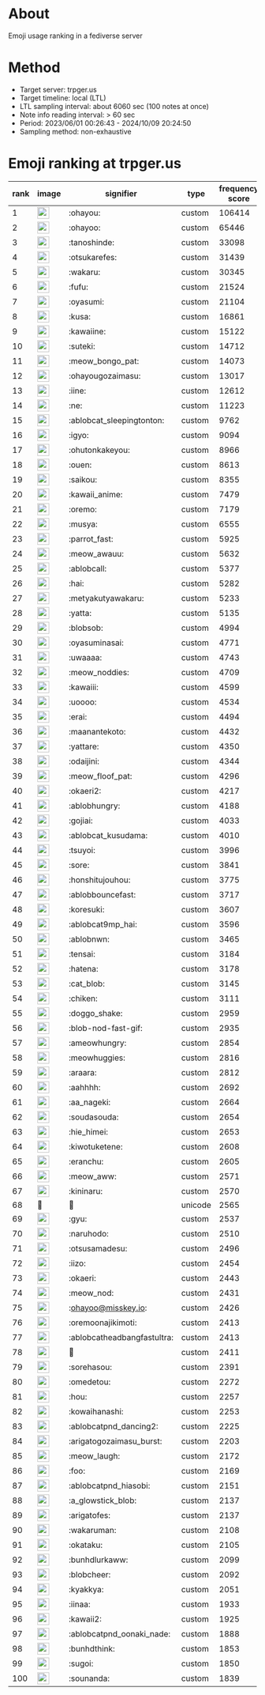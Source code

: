 # About
Emoji usage ranking in a fediverse server

# Method
- Target server: trpger.us
- Target timeline: local (LTL)
- LTL sampling interval: about 6060 sec (100 notes at once)
- Note info reading interval: > 60 sec
- Period: 2023/06/01 00:26:43 - 2024/10/09 20:24:50 
- Sampling method: non-exhaustive

# Emoji ranking at trpger.us

|rank|image|signifier|type|frequency score|
|----|----|----|----|----|
|1|<img height="24" src="https://trpger.us/emoji/ohayou.webp">|:ohayou:|custom|106414|
|2|<img height="24" src="https://trpger.us/emoji/ohayoo.webp">|:ohayoo:|custom|65446|
|3|<img height="24" src="https://trpger.us/emoji/tanoshinde.webp">|:tanoshinde:|custom|33098|
|4|<img height="24" src="https://trpger.us/emoji/otsukarefes.webp">|:otsukarefes:|custom|31439|
|5|<img height="24" src="https://trpger.us/emoji/wakaru.webp">|:wakaru:|custom|30345|
|6|<img height="24" src="https://trpger.us/emoji/fufu.webp">|:fufu:|custom|21524|
|7|<img height="24" src="https://trpger.us/emoji/oyasumi.webp">|:oyasumi:|custom|21104|
|8|<img height="24" src="https://trpger.us/emoji/kusa.webp">|:kusa:|custom|16861|
|9|<img height="24" src="https://trpger.us/emoji/kawaiine.webp">|:kawaiine:|custom|15122|
|10|<img height="24" src="https://trpger.us/emoji/suteki.webp">|:suteki:|custom|14712|
|11|<img height="24" src="https://trpger.us/emoji/meow_bongo_pat.webp">|:meow_bongo_pat:|custom|14073|
|12|<img height="24" src="https://trpger.us/emoji/ohayougozaimasu.webp">|:ohayougozaimasu:|custom|13017|
|13|<img height="24" src="https://trpger.us/emoji/iine.webp">|:iine:|custom|12612|
|14|<img height="24" src="https://trpger.us/emoji/ne.webp">|:ne:|custom|11223|
|15|<img height="24" src="https://trpger.us/emoji/ablobcat_sleepingtonton.webp">|:ablobcat_sleepingtonton:|custom|9762|
|16|<img height="24" src="https://trpger.us/emoji/igyo.webp">|:igyo:|custom|9094|
|17|<img height="24" src="https://trpger.us/emoji/ohutonkakeyou.webp">|:ohutonkakeyou:|custom|8966|
|18|<img height="24" src="https://trpger.us/emoji/ouen.webp">|:ouen:|custom|8613|
|19|<img height="24" src="https://trpger.us/emoji/saikou.webp">|:saikou:|custom|8355|
|20|<img height="24" src="https://trpger.us/emoji/kawaii_anime.webp">|:kawaii_anime:|custom|7479|
|21|<img height="24" src="https://trpger.us/emoji/oremo.webp">|:oremo:|custom|7179|
|22|<img height="24" src="https://trpger.us/emoji/musya.webp">|:musya:|custom|6555|
|23|<img height="24" src="https://trpger.us/emoji/parrot_fast.webp">|:parrot_fast:|custom|5925|
|24|<img height="24" src="https://trpger.us/emoji/meow_awauu.webp">|:meow_awauu:|custom|5632|
|25|<img height="24" src="https://trpger.us/emoji/ablobcall.webp">|:ablobcall:|custom|5377|
|26|<img height="24" src="https://trpger.us/emoji/hai.webp">|:hai:|custom|5282|
|27|<img height="24" src="https://trpger.us/emoji/metyakutyawakaru.webp">|:metyakutyawakaru:|custom|5233|
|28|<img height="24" src="https://trpger.us/emoji/yatta.webp">|:yatta:|custom|5135|
|29|<img height="24" src="https://trpger.us/emoji/blobsob.webp">|:blobsob:|custom|4994|
|30|<img height="24" src="https://trpger.us/emoji/oyasuminasai.webp">|:oyasuminasai:|custom|4771|
|31|<img height="24" src="https://trpger.us/emoji/uwaaaa.webp">|:uwaaaa:|custom|4743|
|32|<img height="24" src="https://trpger.us/emoji/meow_noddies.webp">|:meow_noddies:|custom|4709|
|33|<img height="24" src="https://trpger.us/emoji/kawaiii.webp">|:kawaiii:|custom|4599|
|34|<img height="24" src="https://trpger.us/emoji/uoooo.webp">|:uoooo:|custom|4534|
|35|<img height="24" src="https://trpger.us/emoji/erai.webp">|:erai:|custom|4494|
|36|<img height="24" src="https://trpger.us/emoji/maanantekoto.webp">|:maanantekoto:|custom|4432|
|37|<img height="24" src="https://trpger.us/emoji/yattare.webp">|:yattare:|custom|4350|
|38|<img height="24" src="https://trpger.us/emoji/odaijini.webp">|:odaijini:|custom|4344|
|39|<img height="24" src="https://trpger.us/emoji/meow_floof_pat.webp">|:meow_floof_pat:|custom|4296|
|40|<img height="24" src="https://trpger.us/emoji/okaeri2.webp">|:okaeri2:|custom|4217|
|41|<img height="24" src="https://trpger.us/emoji/ablobhungry.webp">|:ablobhungry:|custom|4188|
|42|<img height="24" src="https://trpger.us/emoji/gojiai.webp">|:gojiai:|custom|4033|
|43|<img height="24" src="https://trpger.us/emoji/ablobcat_kusudama.webp">|:ablobcat_kusudama:|custom|4010|
|44|<img height="24" src="https://trpger.us/emoji/tsuyoi.webp">|:tsuyoi:|custom|3996|
|45|<img height="24" src="https://trpger.us/emoji/sore.webp">|:sore:|custom|3841|
|46|<img height="24" src="https://trpger.us/emoji/honshitujouhou.webp">|:honshitujouhou:|custom|3775|
|47|<img height="24" src="https://trpger.us/emoji/ablobbouncefast.webp">|:ablobbouncefast:|custom|3717|
|48|<img height="24" src="https://trpger.us/emoji/koresuki.webp">|:koresuki:|custom|3607|
|49|<img height="24" src="https://trpger.us/emoji/ablobcat9mp_hai.webp">|:ablobcat9mp_hai:|custom|3596|
|50|<img height="24" src="https://trpger.us/emoji/ablobnwn.webp">|:ablobnwn:|custom|3465|
|51|<img height="24" src="https://trpger.us/emoji/tensai.webp">|:tensai:|custom|3184|
|52|<img height="24" src="https://trpger.us/emoji/hatena.webp">|:hatena:|custom|3178|
|53|<img height="24" src="https://trpger.us/emoji/cat_blob.webp">|:cat_blob:|custom|3145|
|54|<img height="24" src="https://trpger.us/emoji/chiken.webp">|:chiken:|custom|3111|
|55|<img height="24" src="https://trpger.us/emoji/doggo_shake.webp">|:doggo_shake:|custom|2959|
|56|<img height="24" src="https://trpger.us/emoji/blob-nod-fast-gif.webp">|:blob-nod-fast-gif:|custom|2935|
|57|<img height="24" src="https://trpger.us/emoji/ameowhungry.webp">|:ameowhungry:|custom|2854|
|58|<img height="24" src="https://trpger.us/emoji/meowhuggies.webp">|:meowhuggies:|custom|2816|
|59|<img height="24" src="https://trpger.us/emoji/araara.webp">|:araara:|custom|2812|
|60|<img height="24" src="https://trpger.us/emoji/aahhhh.webp">|:aahhhh:|custom|2692|
|61|<img height="24" src="https://trpger.us/emoji/aa_nageki.webp">|:aa_nageki:|custom|2664|
|62|<img height="24" src="https://trpger.us/emoji/soudasouda.webp">|:soudasouda:|custom|2654|
|63|<img height="24" src="https://trpger.us/emoji/hie_himei.webp">|:hie_himei:|custom|2653|
|64|<img height="24" src="https://trpger.us/emoji/kiwotuketene.webp">|:kiwotuketene:|custom|2608|
|65|<img height="24" src="https://trpger.us/emoji/eranchu.webp">|:eranchu:|custom|2605|
|66|<img height="24" src="https://trpger.us/emoji/meow_aww.webp">|:meow_aww:|custom|2571|
|67|<img height="24" src="https://trpger.us/emoji/kininaru.webp">|:kininaru:|custom|2570|
|68|🍮|🍮|unicode|2565|
|69|<img height="24" src="https://trpger.us/emoji/gyu.webp">|:gyu:|custom|2537|
|70|<img height="24" src="https://trpger.us/emoji/naruhodo.webp">|:naruhodo:|custom|2510|
|71|<img height="24" src="https://trpger.us/emoji/otsusamadesu.webp">|:otsusamadesu:|custom|2496|
|72|<img height="24" src="https://trpger.us/emoji/iizo.webp">|:iizo:|custom|2454|
|73|<img height="24" src="https://trpger.us/emoji/okaeri.webp">|:okaeri:|custom|2443|
|74|<img height="24" src="https://trpger.us/emoji/meow_nod.webp">|:meow_nod:|custom|2431|
|75|<img height="24" src="https://trpger.us/emoji/ohayoo.webp">|:ohayoo@misskey.io:|custom|2426|
|76|<img height="24" src="https://trpger.us/emoji/oremoonajikimoti.webp">|:oremoonajikimoti:|custom|2413|
|77|<img height="24" src="https://trpger.us/emoji/ablobcatheadbangfastultra.webp">|:ablobcatheadbangfastultra:|custom|2413|
|78|<img height="24" src="https://trpger.us/emoji/birthday.webp">|:birthday:|custom|2411|
|79|<img height="24" src="https://trpger.us/emoji/sorehasou.webp">|:sorehasou:|custom|2391|
|80|<img height="24" src="https://trpger.us/emoji/omedetou.webp">|:omedetou:|custom|2272|
|81|<img height="24" src="https://trpger.us/emoji/hou.webp">|:hou:|custom|2257|
|82|<img height="24" src="https://trpger.us/emoji/kowaihanashi.webp">|:kowaihanashi:|custom|2253|
|83|<img height="24" src="https://trpger.us/emoji/ablobcatpnd_dancing2.webp">|:ablobcatpnd_dancing2:|custom|2225|
|84|<img height="24" src="https://trpger.us/emoji/arigatogozaimasu_burst.webp">|:arigatogozaimasu_burst:|custom|2203|
|85|<img height="24" src="https://trpger.us/emoji/meow_laugh.webp">|:meow_laugh:|custom|2172|
|86|<img height="24" src="https://trpger.us/emoji/foo.webp">|:foo:|custom|2169|
|87|<img height="24" src="https://trpger.us/emoji/ablobcatpnd_hiasobi.webp">|:ablobcatpnd_hiasobi:|custom|2151|
|88|<img height="24" src="https://trpger.us/emoji/a_glowstick_blob.webp">|:a_glowstick_blob:|custom|2137|
|89|<img height="24" src="https://trpger.us/emoji/arigatofes.webp">|:arigatofes:|custom|2137|
|90|<img height="24" src="https://trpger.us/emoji/wakaruman.webp">|:wakaruman:|custom|2108|
|91|<img height="24" src="https://trpger.us/emoji/okataku.webp">|:okataku:|custom|2105|
|92|<img height="24" src="https://trpger.us/emoji/bunhdlurkaww.webp">|:bunhdlurkaww:|custom|2099|
|93|<img height="24" src="https://trpger.us/emoji/blobcheer.webp">|:blobcheer:|custom|2092|
|94|<img height="24" src="https://trpger.us/emoji/kyakkya.webp">|:kyakkya:|custom|2051|
|95|<img height="24" src="https://trpger.us/emoji/iinaa.webp">|:iinaa:|custom|1933|
|96|<img height="24" src="https://trpger.us/emoji/kawaii2.webp">|:kawaii2:|custom|1925|
|97|<img height="24" src="https://trpger.us/emoji/ablobcatpnd_oonaki_nade.webp">|:ablobcatpnd_oonaki_nade:|custom|1888|
|98|<img height="24" src="https://trpger.us/emoji/bunhdthink.webp">|:bunhdthink:|custom|1853|
|99|<img height="24" src="https://trpger.us/emoji/sugoi.webp">|:sugoi:|custom|1850|
|100|<img height="24" src="https://trpger.us/emoji/sounanda.webp">|:sounanda:|custom|1839|
